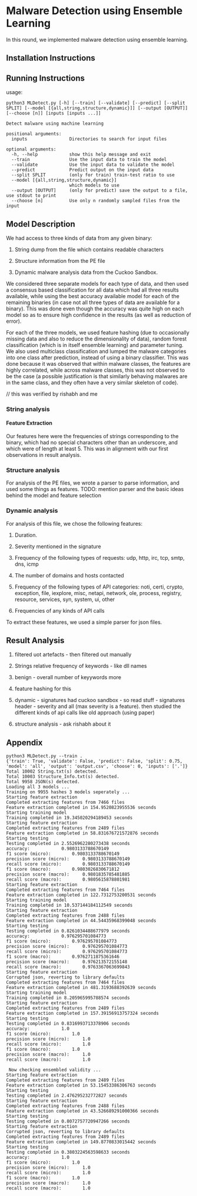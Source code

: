 # Malware Detection using Ensemble Learning

In this round, we implemented malware detection using ensemble learning.

## Installation Instructions

## Running Instructions


usage: 
```
python3 MLDetect.py [-h] [--train] [--validate] [--predict] [--split SPLIT] [--model [{all,string,structure,dynamic}]] [--output [OUTPUT]] [--choose [n]] [inputs [inputs ...]]

Detect malware using machine learning

positional arguments:
  inputs                Directories to search for input files

optional arguments:
  -h, --help            show this help message and exit
  --train               Use the input data to train the model
  --validate            Use the input data to validate the model
  --predict             Predict output on the input data
  --split SPLIT         (only for train) train-test ratio to use
  --model [{all,string,structure,dynamic}]
                        which models to use
  --output [OUTPUT]     (only for predict) save the output to a file, use stdout to print
  --choose [n]          Use only n randomly sampled files from the input
```

## Model Description

We had access to three kinds of data from any given binary: 

1. String dump from the file which contains readable characters

2. Structure information from the PE file

3. Dynamic malware analysis data from the Cuckoo Sandbox.

We considered three separate models for each type of data, and then used a consensus based classification for all data which had all three results available, while using the best accuracy available model for each of the remaining binaries (in case not all three types of data are available for a binary). This was done even though the accuracy was quite high on each model so as to ensure high confidence in the results (as well as reduction of error). 

For each of the three models, we used feature hashing (due to occasionally missing data and also to reduce the dimensionality of data), random forest classification (which is in itself ensemble learning) and parameter tuning.
We also used multiclass classification and lumped the malware categories into one class after prediction, instead of using a binary classifier. This was done because it was observed that within malware classes, the features are highly correlated, while across malware classes, this was not observed to be the case (a possible justification is that similarly behaving malwares are in the same class, and they often have a very similar skeleton of code).

// this was verified by rishabh and me

### String analysis

#### Feature Extraction

Our features here were the frequencies of strings corresponding to the binary, which had no special characters other than an underscore, and which were of length at least 5. This was in alignment with our first observations in result analysis.

### Structure analysis

For analysis of the PE files, we wrote a parser to parse information, and used some things as features.
TODO:
mention parser and the basic ideas behind the model and feature selection

### Dynamic analysis

For analysis of this file, we chose the following features:

1. Duration.

2. Severity mentioned in the signature

2. Frequency of the following types of requests: udp, http, irc, tcp, smtp, dns, icmp

3. The number of domains and hosts contacted

4. Frequency of the following types of API categories: noti, certi, crypto, exception, file, iexplore, misc, netapi, network, ole, process, registry, resource, services, syn, system, ui, other

5. Frequencies of any kinds of API calls

To extract these features, we used a simple parser for json files.

## Result Analysis

1. filtered uot artefacts - then filtered out manually

2. Strings relative frequency of keywords - like dll names

3. benign - overall number of keyywords more

4. feature hashing for this

5. dynamic - signatures had cuckoo sandbox - so read stuff - signatures header - severity and all (max severity is a feature). then studied the different kinds of api calls like old approach (using paper)

6. structure analysis - ask rishabh about it 

## Appendix
```
python3 MLDetect.py --train .
{'train': True, 'validate': False, 'predict': False, 'split': 0.75, 'model': 'all', 'output': 'output.csv', 'choose': 0, 'inputs': ['.']}
Total 10002 String.txt(s) detected.
Total 10003 Structure_Info.txt(s) detected.
Total 9958 JSON(s) detected.
Loading all 3 models ...
Training on 9955 hashes 3 models seperately ...
Starting feature extraction
Completed extracting features from 7466 files
Feature extraction completed in 154.9520823955536 seconds
Starting training model
Training completed in 19.345020294189453 seconds
Starting feature extraction
Completed extracting features from 2489 files
Feature extraction completed in 58.831676721572876 seconds
Starting testing
Testing completed in 2.5526962280273438 seconds
accuracy:			 0.9803133788670149
f1 score (micro):		 0.9803133788670149
precision score (micro):	 0.9803133788670149
recall score (micro):		 0.9803133788670149
f1 score (macro):		 0.9803026830671812
precision score (macro):	 0.9801835785481885
recall score (macro):		 0.9805615878801981
Starting feature extraction
Completed extracting features from 7464 files
Feature extraction completed in 122.7312753200531 seconds
Starting training model
Training completed in 10.537144184112549 seconds
Starting feature extraction
Completed extracting features from 2488 files
Feature extraction completed in 44.54435968399048 seconds
Starting testing
Testing completed in 0.8261034488677979 seconds
accuracy:			 0.976295701084773
f1 score (micro):		 0.976295701084773
precision score (micro):	 0.976295701084773
recall score (micro):		 0.976295701084773
f1 score (macro):		 0.9762711875361646
precision score (macro):	 0.976213572155148
recall score (macro):		 0.9763367063699843
Starting feature extraction
Corrupted json, reverting to library defaults
Completed extracting features from 7464 files
Feature extraction completed in 481.3193688392639 seconds
Starting training model
Training completed in 8.205965995788574 seconds
Starting feature extraction
Completed extracting features from 2489 files
Feature extraction completed in 157.39156913757324 seconds
Starting testing
Testing completed in 0.8316993713378906 seconds
accuracy:			 1.0
f1 score (micro):		 1.0
precision score (micro):	 1.0
recall score (micro):		 1.0
f1 score (macro):		 1.0
precision score (macro):	 1.0
recall score (macro):		 1.0

 Now checking ensembled validity ...
Starting feature extraction
Completed extracting features from 2489 files
Feature extraction completed in 53.15453386306763 seconds
Starting testing
Testing completed in 2.476295232772827 seconds
Starting feature extraction
Completed extracting features from 2488 files
Feature extraction completed in 43.526689291000366 seconds
Starting testing
Testing completed in 0.8072757720947266 seconds
Starting feature extraction
Corrupted json, reverting to library defaults
Completed extracting features from 2489 files
Feature extraction completed in 149.8770833015442 seconds
Starting testing
Testing completed in 0.3803224563598633 seconds
accuracy:			 1.0
f1 score (micro):		 1.0
precision score (micro):	 1.0
recall score (micro):		 1.0
f1 score (macro):		 1.0
precision score (macro):	 1.0
recall score (macro):		 1.0
```
